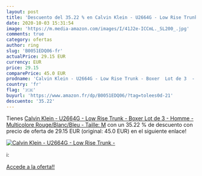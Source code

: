 ```yaml
---
layout: post
title: 'Descuento del 35.22 % en Calvin Klein - U2664G - Low Rise Trunk -'
date: 2020-10-03 15:31:54
image: 'https://m.media-amazon.com/images/I/41J2e-ICCmL._SL200_.jpg'
comments: true
category: ofertas
author: ring
slug: 'B0051EDQ06-fr'
actualPrice: 29.15 EUR
currency: EUR
price: 29.15
comparePrice: 45.0 EUR
prodname: 'Calvin Klein - U2664G - Low Rise Trunk - Boxer  Lot de 3  - Homme - Multicolore  Rouge/Blanc/Bleu  - Taille: M'
country: 'fr'
flag: '🇫🇷'
buyurl: 'https://www.amazon.fr/dp/B0051EDQ06/?tag=tolees0d-21'
descuento: '35.22'
---
```


Tienes [Calvin Klein - U2664G - Low Rise Trunk - Boxer  Lot de 3  - Homme - Multicolore  Rouge/Blanc/Bleu  - Taille: M](https://www.amazon.fr/dp/B0051EDQ06/?tag=tolees0d-21) con un 35.22 % de descuento con precio de oferta de 29.15 EUR (original: 45.0 EUR) en el siguiente enlace!

[![Calvin Klein - U2664G - Low Rise Trunk -](https://m.media-amazon.com/images/I/41J2e-ICCmL._SL200_.jpg)](https://www.amazon.fr/dp/B0051EDQ06/?tag=tolees0d-21)

ℹ️:


[Accede a la oferta!!](https://www.amazon.fr/dp/B0051EDQ06/?tag=tolees0d-21)
